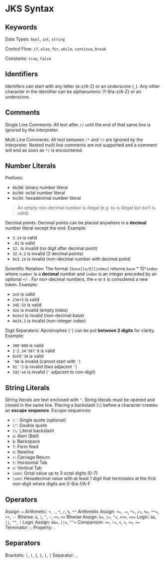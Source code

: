 # JKS Syntax

## Keywords

Data Types: `bool`, `int`, `string`

Control Flow: `if`, `else`, `for`, `while`, `continue`, `break`

Constants: `true`, `false`

## Identifiers

Identifers can start with any letter (a-z/A-Z) or an underscore (`_`).
Any other character in the identifier can be alphanumeric (1-9/a-z/A-Z) or an underscore.

## Comments

Single Line Comments:
All text after `//` until the end of that same line is ignored by the interpreter.

Multi Line Comments:
All text between `/*` and `*/` are ignored by the interpreter.
Nested multi line comments are not supported and a comment will end as soon as `*/` is encountered.

## Number Literals

Prefixes:

- `0b`/`0B`: binary number literal
- `0o`/`0O`: octal number literal
- `0x`/`0X`: hexadecimal number literal

> An empty non-decimal number is illegal (e.g. `0x` is illegal but `0xFF` is valid)

Decimal points:
Decimal points can be placed anywhere in a **decimal** number literal except the end.
Example:

- `3.14` is valid
- `.01` is valid
- `12.` is invalid (no digit after decimal point)
- `32.4.2` is invalid (2 decimal points)
- `0x3.14` is invalid (non-decimal number with decimal point)

Scientific Notation:
The format `[base][e/E][index]` returns `base` * 10^`index` where `number` is a **decimal** number and `index` is an integer preceded by an optional `+`/`-`.
For non-decimal numbers, the `e` or `E` is considered a new token.
Example:

- `2e5` is valid
- `23e+5` is valid
- `34E-53` is valid
- `42e` is invalid (empty index)
- `0o5e3` is invalid (non-decimal base)
- `4e24.3` is invalid (non-integer index)

Digit Separators:
Apostrophes (`'`) can be put **between 2 digits** for clarity.
Example:

- `300'000` is valid
- `1'2.34'567'8` is valid
- `0xFD'3A` is valid
- `'98` is invalid (cannot start with `'`)
- `91''2` is invalid (two adjacent `'`)
- `342'e4` is invalid (`'` adjacent to non-digit)

## String Literals

String literals are text enclosed with `"`. String literals must be opened and closed in the same line. Placing a backslash (`\`) before a character creates an **escape sequence**.
Escape sequences:

- `\'`: Single quote (optional)
- `\"`: Double quote
- `\\`: Literal backslash
- `a`: Alert (Bell)
- `b`: Backspace
- `f`: Form feed
- `n`: Newline
- `r`: Carriage Return
- `t`: Horizontal Tab
- `v`: Vertical Tab
- `\nnn`: Octal value up to 3 octal digits (0-7)
- `\xnn`: Hexadecimal value with at least 1 digit that terminates at the first non-digit where digits are 0-9/a-f/A-F

## Operators

Assign: `=`
Arithmetic: `+`, `-`, `*`, `/`, `%`, `**`
Arithmetic Assign: `+=`, `-=`, `*=`, `/=`, `%=`, `**=`, `++`, `--`
Bitwise: `&`, `|`, `^`, `~`, `<<`, `>>`
Bitwise Assign: `&=`, `|=`, `^=`, `<<=`, `>>=`
Logic: `&&`, `||`, `^^`, `!`
Logic Assign: `&&=`, `||=`, `^^=`
Comparison: `==`, `!=`, `<`, `>`, `<=`, `>=`
Terminator: `;`
Property: `.`

## Separators

Brackets: `(`, `)`, `{`, `}`, `[`, `]`
Separator: `,`
